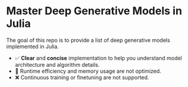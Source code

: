 # Master Deep Generative Models in Julia

The goal of this repo is to provide a list of deep generative models implemented in Julia.

- ✅ **Clear** and **concise** implementation to help you understand model architecture and algorithm details.
- 🤔 Runtime efficiency and memory usage are not optimized.
- ❌ Continuous training or finetuning are not supported.